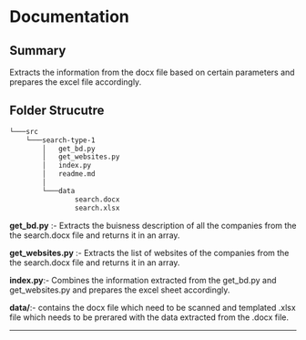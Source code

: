 # Documentation

## Summary

Extracts the information from the docx file based on certain parameters and prepares the excel file accordingly.

## Folder Strucutre

``` bash
└───src
    └───search-type-1
        │   get_bd.py
        │   get_websites.py
        │   index.py
        │   readme.md
        │
        └───data
                search.docx
                search.xlsx
```

**get_bd.py** :- Extracts the buisness description of all the companies from the the search.docx file and returns it in an array.

**get_websites.py** :- Extracts the list of websites of the companies from the the search.docx file and returns it in an array.

**index.py**:- Combines the information extracted from the get_bd.py and get_websites.py and prepares the excel sheet accordingly.

**data/**:- contains the docx file which need to be scanned and templated .xlsx file which needs to be prerared with the data extracted from the .docx file.

---